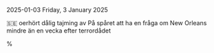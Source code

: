 2025-01-03 Friday,  3 January 2025

&#x1F1F8;&#x1F1EA; oerhört dålig tajming av På spåret att ha en fråga om New Orleans mindre än en vecka efter terrordådet

%
